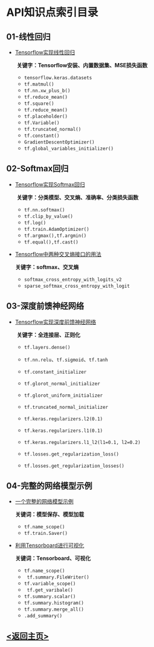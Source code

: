 # API知识点索引目录

## 01-线性回归

- [Tensorflow实现线性回归](01_LinearRgression/02_LinearRegression.md)

  ​	**关键字：Tensorflow安装、内置数据集、MSE损失函数**

  - `tensorflow.keras.datasets`
  - `tf.matmul()`
  - `tf.nn.xw_plus_b()`
  - `tf.reduce_mean()`
  - `tf.square()`
  - `tf.reduce_mean()`
  - `tf.placeholder()`
  - `tf.Variable()`
  - `tf.truncated_normal()`
  - `tf.constant()`
  - `GradientDescentOptimizer()`
  - `tf.global_variables_initializer()`

## 02-Softmax回归

- [Tensorflow实现Softmax回归](02_SoftmaxRegression/01_SoftmaxRegression.md)
  
  ​	**关键字：分类模型、交叉熵、准确率、分类损失函数**
  
  - `tf.nn.softmax()`
  - `tf.clip_by_value()`
  - `tf.log()`
  - `tf.train.AdamOptimizer()`
  - `tf.argmax(),tf.argmin()`
  - `tf.equal(),tf.cast()`
  
- [Tensorflow中两种交叉熵接口的用法](02_SoftmaxRegression/02_CrossEntropyUsage.md)

  **关键字：softmax、交叉熵**

  - `softmax_cross_entropy_with_logits_v2`
  - `sparse_softmax_cross_entropy_with_logit`

## 03-深度前馈神经网络

- [Tensorflow实现深度前馈神经网络](03_DeepForwardNN/01_DeepForwardNN.md)

  ​	**关键字：全连接层、正则化**

  - `tf.layers.dense()`

  - `tf.nn.relu`、`tf.sigmoid`、`tf.tanh`

  - `tf.constant_initializer`

  - `tf.glorot_normal_initializer`

  - `tf.glorot_uniform_initializer`

  - `tf.truncated_normal_initializer`

  - `tf.keras.regularizers.l2(0.1)`

  - `tf.keras.regularizers.l1(0.1)`

  - `tf.keras.regularizers.l1_l2(l1=0.1, l2=0.2)`

  - `tf.losses.get_regularization_loss()`

  - `tf.losses.get_regularization_losses()`

## 04-完整的网络模型示例

- [一个完整的网络模型示例](04_StandarModel/01_StandarModel.md)

  **关键词：模型保存、模型加载**

  - `tf.name_scope()`
  - `tf.train.Saver()`

- [利用Tensorboard进行可视化](04_StandarModel/02_Tensorboard.md)

  **关键词：Tensorboard、可视化**

  - `tf.name_scope()`
  - ` tf.summary.FileWriter()`
  - `tf.variable_scope()`
  - ` tf.get_varibale()`
  - `tf.summary.scalar()`
  - `tf.summary.histogram()`
  - `tf.summary.merge_all()`
  - `.add_summary()`





## [<返回主页>](README.md)